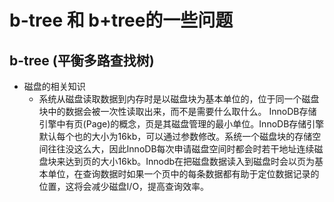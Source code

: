 # b-tree 和 b+tree的一些问题

## b-tree (平衡多路查找树)
- 磁盘的相关知识  
    - 系统从磁盘读取数据到内存时是以磁盘块为基本单位的，位于同一个磁盘块中的数据会被一次性读取出来，而不是需要什么取什么。 InnoDB存储引擎中有页(Page)的概念，页是其磁盘管理的最小单位。InnoDB存储引擎默认每个也的大小为16kb，可以通过参数修改。系统一个磁盘块的存储空间往往没这么大，因此InnoDB每次申请磁盘空间时都会时若干地址连续磁盘块来达到页的大小16kb。Innodb在把磁盘数据读入到磁盘时会以页为基本单位，在查询数据时如果一个页中的每条数据都有助于定位数据记录的位置，这将会减少磁盘I/O，提高查询效率。
